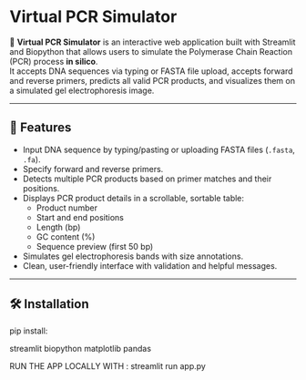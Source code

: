 # Virtual PCR Simulator

🔬 **Virtual PCR Simulator** is an interactive web application built with Streamlit and Biopython that allows users to simulate the Polymerase Chain Reaction (PCR) process **in silico**.  
It accepts DNA sequences via typing or FASTA file upload, accepts forward and reverse primers, predicts all valid PCR products, and visualizes them on a simulated gel electrophoresis image.

---

## 🚀 Features

- Input DNA sequence by typing/pasting or uploading FASTA files (`.fasta`, `.fa`).  
- Specify forward and reverse primers.  
- Detects multiple PCR products based on primer matches and their positions.  
- Displays PCR product details in a scrollable, sortable table:  
  - Product number  
  - Start and end positions  
  - Length (bp)  
  - GC content (%)  
  - Sequence preview (first 50 bp)  
- Simulates gel electrophoresis bands with size annotations.  
- Clean, user-friendly interface with validation and helpful messages.

---

## 🛠️ Installation

pip install:

streamlit
biopython
matplotlib
pandas

RUN THE APP LOCALLY WITH :  streamlit run app.py



